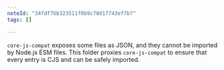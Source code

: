 ```yaml
---
noteId: "34fdf76b323511f0b9c70d17743ef7b7"
tags: []

---
```


`core-js-compat` exposes some files as JSON, and they cannot be
imported by Node.js ESM files.
This folder proxies `core-js-compat` to ensure that every entry
is CJS and can be safely imported.